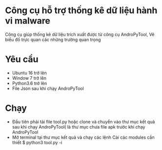 # Công cụ hỗ trợ thống kê dữ liệu hành vi malware
  Công cụ giúp thống kê dữ liệu trích xuất được từ công cụ AndroPyTool, Vẽ biểu đồ trực quan các những trường quan trọng
# Yêu cầu
  * Ubuntu 16 trở lên
  * Window 7 trở lên
  * Python3.6 trở lên
  * File Json sau khi chạy AndroPyTool
# Chạy
  * Đầu tiên phải tải file tool.py hoặc clone và chuyển vào thư mục kết quả sau khi chạy AndroPyTool( là thư mục chưa file apk trước khi chạy AndroPyTool
  * Mở terminal tại thư mục kết quả và chạy các lệnh
      Cài các modules cần thiết
      $ python3 tool.py -i
      
